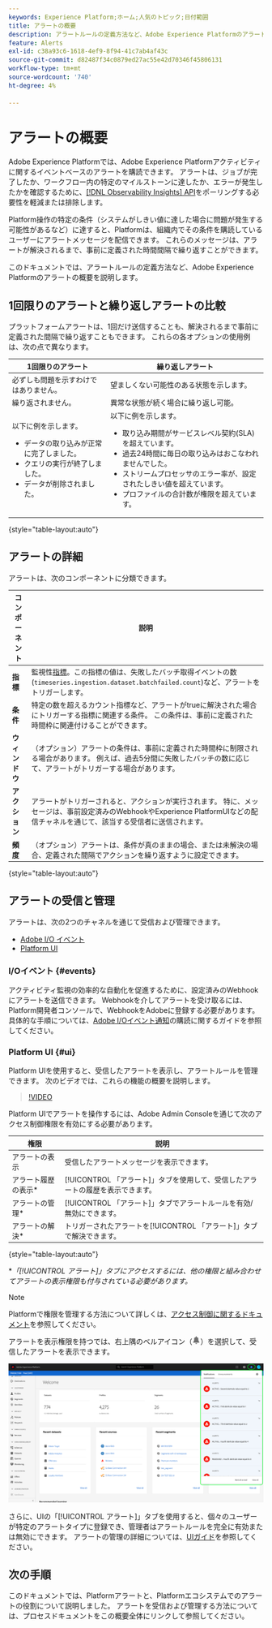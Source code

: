 ```yaml
---
keywords: Experience Platform;ホーム;人気のトピック;日付範囲
title: アラートの概要
description: アラートルールの定義方法など、Adobe Experience Platformのアラートについて説明します。
feature: Alerts
exl-id: c38a93c6-1618-4ef9-8f94-41c7ab4af43c
source-git-commit: d82487f34c0879ed27ac55e42d70346f45806131
workflow-type: tm+mt
source-wordcount: '740'
ht-degree: 4%

---
```


# アラートの概要

Adobe Experience Platformでは、Adobe Experience Platformアクティビティに関するイベントベースのアラートを購読できます。 アラートは、ジョブが完了したか、ワークフロー内の特定のマイルストーンに達したか、エラーが発生したかを確認するために、[[!DNL Observability Insights] API](../api/overview.md)をポーリングする必要性を軽減または排除します。

Platform操作の特定の条件（システムがしきい値に達した場合に問題が発生する可能性があるなど）に達すると、Platformは、組織内でその条件を購読しているユーザーにアラートメッセージを配信できます。 これらのメッセージは、アラートが解決されるまで、事前に定義された時間間隔で繰り返すことができます。

このドキュメントでは、アラートルールの定義方法など、Adobe Experience Platformのアラートの概要を説明します。

## 1回限りのアラートと繰り返しアラートの比較

プラットフォームアラートは、1回だけ送信することも、解決されるまで事前に定義された間隔で繰り返すこともできます。 これらの各オプションの使用例は、次の点で異なります。

| 1回限りのアラート | 繰り返しアラート |
| --- | --- |
| 必ずしも問題を示すわけではありません。 | 望ましくない可能性のある状態を示します。 |
| 繰り返されません。 | 異常な状態が続く場合に繰り返し可能。 |
| 以下に例を示します。<ul><li>データの取り込みが正常に完了しました。</li><li>クエリの実行が終了しました。</li><li>データが削除されました。</li></ul> | 以下に例を示します。<ul><li>取り込み期間がサービスレベル契約(SLA)を超えています。</li><li>過去24時間に毎日の取り込みはおこなわれませんでした。</li><li>ストリームプロセッサのエラー率が、設定されたしきい値を超えています。</li><li>プロファイルの合計数が権限を超えています。</li></ul> |

{style=&quot;table-layout:auto&quot;}

## アラートの詳細

アラートは、次のコンポーネントに分類できます。

| コンポーネント | 説明 |
| --- | --- |
| **指標** | 監視性[指標](../api/metrics.md#available-metrics)。この指標の値は、失敗したバッチ取得イベントの数(`timeseries.ingestion.dataset.batchfailed.count`)など、アラートをトリガーします。 |
| **条件** | 特定の数を超えるカウント指標など、アラートがtrueに解決された場合にトリガーする指標に関連する条件。 この条件は、事前に定義された時間枠に関連付けることができます。 |
| **ウィンドウ** | （オプション）アラートの条件は、事前に定義された時間枠に制限される場合があります。 例えば、過去5分間に失敗したバッチの数に応じて、アラートがトリガーする場合があります。 |
| **アクション** | アラートがトリガーされると、アクションが実行されます。 特に、メッセージは、事前設定済みのWebhookやExperience PlatformUIなどの配信チャネルを通じて、該当する受信者に送信されます。 |
| **頻度** | （オプション）アラートは、条件が真のままの場合、または未解決の場合、定義された間隔でアクションを繰り返すように設定できます。 |

{style=&quot;table-layout:auto&quot;}

## アラートの受信と管理

アラートは、次の2つのチャネルを通じて受信および管理できます。

* [Adobe I/O イベント](#events)
* [Platform UI](#ui)

### I/Oイベント {#events}

アクティビティ監視の効率的な自動化を促進するために、設定済みのWebhookにアラートを送信できます。 Webhookを介してアラートを受け取るには、Platform開発者コンソールで、WebhookをAdobeに登録する必要があります。 具体的な手順については、[Adobe I/Oイベント通知](./subscribe.md)の購読に関するガイドを参照してください。

### Platform UI {#ui}

Platform UIを使用すると、受信したアラートを表示し、アラートルールを管理できます。 次のビデオでは、これらの機能の概要を説明します。

>[!VIDEO](https://video.tv.adobe.com/v/336218?quality=12&learn=on)

Platform UIでアラートを操作するには、Adobe Admin Consoleを通じて次のアクセス制御権限を有効にする必要があります。

| 権限 | 説明 |
| --- | --- |
| アラートの表示 | 受信したアラートメッセージを表示できます。 |
| アラート履歴の表示* | [!UICONTROL 「アラート]」タブを使用して、受信したアラートの履歴を表示できます。 |
| アラートの管理* | [!UICONTROL 「アラート]」タブでアラートルールを有効/無効にできます。 |
| アラートの解決* | トリガーされたアラートを[!UICONTROL 「アラート]」タブで解決できます。 |

{style=&quot;table-layout:auto&quot;}

**「[!UICONTROL アラート]」タブにアクセスするには、他の権限と組み合わせてアラートの表示権限も付与されている必要があります。*

>[!NOTE]
>
>Platformで権限を管理する方法について詳しくは、[アクセス制御に関するドキュメント](../../access-control/ui/overview.md)を参照してください。

アラートを表示権限を持つでは、右上隅のベルアイコン（![ベルアイコン](../images/alerts/overview/icon.png)）を選択して、受信したアラートを表示できます。

![](../images/alerts/overview/ui.png)

さらに、UIの「[!UICONTROL アラート]」タブを使用すると、個々のユーザーが特定のアラートタイプに登録でき、管理者はアラートルールを完全に有効または無効にできます。 アラートの管理の詳細については、[UIガイド](./ui.md)を参照してください。

## 次の手順

このドキュメントでは、Platformアラートと、Platformエコシステムでのアラートの役割について説明しました。 アラートを受信および管理する方法については、プロセスドキュメントをこの概要全体にリンクして参照してください。
